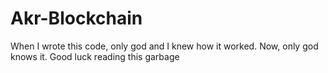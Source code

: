 # Akr-Blockchain
When I wrote this code, only god and I knew how it worked.
Now, only god knows it.
Good luck reading this garbage
